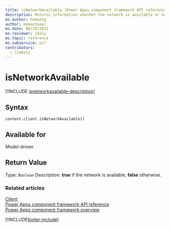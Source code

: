 ```yaml
---
title: isNetworkAvailable (Power Apps component framework API reference) | Microsoft Docs
description: Returns information whether the network is available or not.
ms.author: hemantg
author: HemantGaur
ms.date: 08/29/2022
ms.reviewer: jdaly
ms.topic: reference
ms.subservice: pcf
contributors:
  - JimDaly
---
```


# isNetworkAvailable

[!INCLUDE [isnetworkavailable-description](includes/isnetworkavailable-description.md)]

## Syntax

`context.client.isNetworkAvailable()`

## Available for

Model-driven

## Return Value

Type: `Boolean`
Description: **true** if the network is available; **false** otherwise.

### Related articles

[Client](../client.md)<br/>
[Power Apps component framework API reference](../../reference/index.md)<br/>
[Power Apps component framework overview](../../overview.md)

[!INCLUDE[footer-include](../../../../includes/footer-banner.md)]
